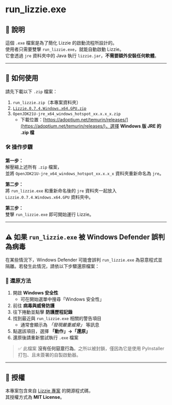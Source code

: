# run_lizzie.exe

## 🧩 說明

這個 `.exe` 檔案是為了簡化 Lizzie 的啟動流程所設計的。  
使用者只需要雙擊 `run_lizzie.exe`，就能自動啟動 Lizzie。  
它會透過 `jre` 資料夾中的 Java 執行 `lizzie.jar`，**不需要額外安裝任何軟體**。

---

## 🚀 如何使用

請先下載以下 `.zip` 檔案：

1. `run_lizzie.zip`（本專案資料夾）
2. [`Lizzie.0.7.4.Windows.x64.GPU.zip`](https://github.com/featurecat/lizzie/releases/download/0.7.4/Lizzie.0.7.4.Windows.x64.GPU.zip)
3. `OpenJDK21U-jre_x64_windows_hotspot_xx.x.x_x.zip`  
   - 下載位置：[https://adoptium.net/temurin/releases/](https://adoptium.net/temurin/releases/)，選擇 **Windows 版 JRE 的 .zip 檔**

### 🛠 操作步驟

**第一步：**  
解壓縮上述所有 `.zip` 檔案，  
並將 `OpenJDK21U-jre_x64_windows_hotspot_xx.x.x_x` 資料夾重新命名為 `jre`。

**第二步：**  
將 `run_lizzie.exe` 和重新命名後的 `jre` 資料夾一起放入 `Lizzie.0.7.4.Windows.x64.GPU` 資料夾中。

**第三步：**  
雙擊 `run_lizzie.exe` 即可開始運行 Lizzie。

---

## ⚠️ 如果 `run_lizzie.exe` 被 Windows Defender 誤判為病毒

在某些情況下，Windows Defender 可能會誤判 `run_lizzie.exe` 為惡意程式並隔離。若發生此情況，請依以下步驟還原檔案：

### 🔄 還原方法

1. 開啟 **Windows 安全性**  
   - 可在開始選單中搜尋「Windows 安全性」
2. 前往 **病毒與威脅防護**
3. 往下捲動並點擊 **防護歷程記錄**
4. 找到最近與 `run_lizzie.exe` 相關的警告項目  
   - 通常會顯示為 *「發現嚴重威脅」* 等訊息
5. 點選該項目，選擇 **「動作」→「還原」**
6. 還原後請重新嘗試執行 `.exe` 檔案

> ✅ 此檔案 **沒有任何惡意行為**。之所以被封鎖，僅因為它是使用 PyInstaller 打包、且未簽署的自製啟動器。

---

## 📄 授權

本專案包含來自 [Lizzie 專案](https://github.com/featurecat/lizzie) 的開源程式碼，  
其授權方式為 **MIT License**。
